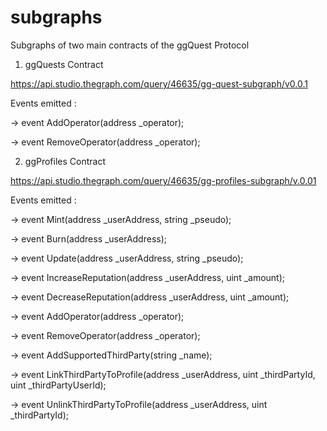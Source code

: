 # subgraphs

Subgraphs of two main contracts of the ggQuest Protocol

1. ggQuests Contract 


https://api.studio.thegraph.com/query/46635/gg-quest-subgraph/v0.0.1

Events emitted :

  -> event AddOperator(address _operator);
	
  -> event RemoveOperator(address _operator);
  
2. ggProfiles Contract 

https://api.studio.thegraph.com/query/46635/gg-profiles-subgraph/v.0.01

Events emitted :

  -> event Mint(address _userAddress, string _pseudo);
	
  ->  event Burn(address _userAddress);
	
  ->  event Update(address _userAddress, string _pseudo);
	
  ->  event IncreaseReputation(address _userAddress, uint _amount);
	
  ->  event DecreaseReputation(address _userAddress, uint _amount);
	
  ->  event AddOperator(address _operator);
	
  ->  event RemoveOperator(address _operator);
	
  ->  event AddSupportedThirdParty(string _name);
	
  ->  event LinkThirdPartyToProfile(address _userAddress, uint _thirdPartyId, uint _thirdPartyUserId);
	
  ->  event UnlinkThirdPartyToProfile(address _userAddress, uint _thirdPartyId);
	
  
  

